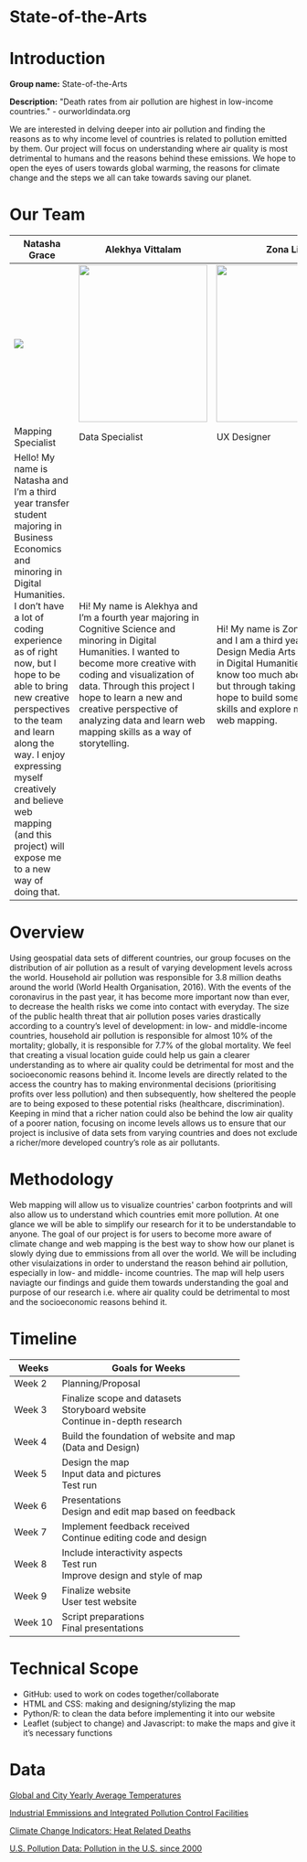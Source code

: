 # State-of-the-Arts
<h1>Introduction</h1>
<b>Group name:</b> State-of-the-Arts


<b>Description:</b> "Death rates from air pollution are highest in low-income countries." - ourworldindata.org

We are interested in delving deeper into air pollution and finding the reasons as to why income level of countries is related to pollution emitted by them. Our project will focus on understanding where air quality is most detrimental to humans and the reasons behind these emissions. We hope to open the eyes of users towards global warming, the reasons for climate change and the steps we all can take towards saving our planet.


<h1>Our Team</h1>

|Natasha Grace|Alekhya Vittalam|Zona Liao|
|-------------|----------------|---------|
|<img src="https://user-images.githubusercontent.com/49219330/114326718-efbb8200-9aea-11eb-85e2-4bbc2804a93e.png">|<img width=225 height=275 src="https://user-images.githubusercontent.com/49219330/114327626-b38a2080-9aee-11eb-88b9-7d96495531a5.jpeg">|<img width=250 height=275 src="https://user-images.githubusercontent.com/49219330/114327758-327f5900-9aef-11eb-812e-0970567208e4.png"> |
|Mapping Specialist|Data Specialist|UX Designer|
|Hello! My name is Natasha and I’m a third year transfer student majoring in Business Economics and minoring in Digital Humanities. I don’t have a lot of coding experience as of right now, but I hope to be able to bring new creative perspectives to the team and learn along the way. I enjoy expressing myself creatively and believe web mapping (and this project) will expose me to a new way of doing that.|Hi! My name is Alekhya and I’m a fourth year majoring in Cognitive Science and minoring in Digital Humanities. I wanted to become more creative with coding and visualization of data. Through this project I hope to learn a new and creative perspective of analyzing data and learn web mapping skills as a way of storytelling.|Hi! My name is Zona (she/her) and I am a third year majoring in Design Media Arts and minoring in Digital Humanities. I also don’t know too much about coding, but through taking this course I hope to build some of my coding skills and explore more about web mapping. |

<h1>Overview</h1>
Using geospatial data sets of different countries, our group focuses on the distribution of air pollution as a result of varying development levels across the world. Household air pollution was responsible for 3.8 million deaths around the world (World Health Organisation, 2016). With the events of the coronavirus in the past year, it has become more important now than ever, to decrease the health risks we come into contact with everyday. The size of the public health threat that air pollution poses varies drastically according to a country’s level of development: in low- and middle-income countries, household air pollution is responsible for almost 10% of the mortality; globally, it is responsible for 7.7% of the global mortality. We feel that creating a visual location guide could help us gain a clearer understanding as to where air quality could be detrimental for most and the socioeconomic reasons behind it. Income levels are directly related to the access the country has to making environmental decisions (prioritising profits over less pollution) and then subsequently, how sheltered the people are to being exposed to these potential risks (healthcare, discrimination). Keeping in mind that a richer nation could also be behind the low air quality of a poorer nation, focusing on income levels allows us to ensure that our project is inclusive of data sets from varying countries and does not exclude a richer/more developed country’s role as air pollutants. 


<h1>Methodology</h1>
Web mapping will allow us to visualize countries' carbon footprints and will also allow us to understand which countries emit more pollution. At one glance we will be able to simplify our research for it to be understandable to anyone. The goal of our project is for users to become more aware of climate change and web mapping is the best way to show how our planet is slowly dying due to emmissions from all over the world. We will be including other visulaizations in order to understand the reason behind air pollution, especially in low- and middle- income countries. The map will help users naviagte our findings and guide them towards understanding the goal and purpose of our research i.e. where air quality could be detrimental to most and the socioeconomic reasons behind it. 

<h1>Timeline</h1>

|Weeks|Goals for Weeks|
|-----|---------------|
|Week 2|Planning/Proposal|
|Week 3|Finalize scope and datasets <br> Storyboard website <br> Continue in-depth research|
|Week 4|Build the foundation of website and map <br> (Data and Design)|
|Week 5|Design the map <br> Input data and pictures <br> Test run|
|Week 6|Presentations <br> Design and edit map based on feedback|
|Week 7|Implement feedback received <br> Continue editing code and design|
|Week 8|Include interactivity aspects <br> Test run <br> Improve design and style of map|
|Week 9|Finalize website <br> User test website|
|Week 10|Script preparations <br> Final presentations|


<h1>Technical Scope</h1>

- GitHub: used to work on codes together/collaborate
- HTML and CSS: making and designing/stylizing the map
- Python/R: to clean the data before implementing it into our website
- Leaflet (subject to change) and Javascript: to make the maps and give it it’s necessary functions

<h1>Data</h1>

[Global and City Yearly Average Temperatures](https://data.world/kacurtis/global-and-city-yearly-average-temperatures-1750-2015) 

[Industrial Emmissions and Integrated Pollution Control Facilities](https://data.world/ie-env-protection/232e397c-0f28-4a45-83fa-2fa559133058) 

[Climate Change Indicators: Heat Related Deaths](https://www.epa.gov/climate-indicators/climate-change-indicators-heat-related-deaths)

[U.S. Pollution Data: Pollution in the U.S. since 2000](https://www.kaggle.com/sogun3/uspollution)
